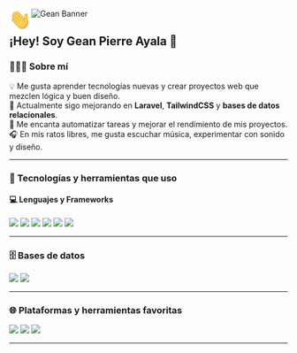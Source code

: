 ![Gean Banner](https://i.imgur.com/7zR6NfX.png)
<img alt="Wave" src="https://raw.githubusercontent.com/ABSphreak/ABSphreak/master/gifs/Hi.gif" width="40" align="left"/>
<h2 align="left">¡Hey! Soy Gean Pierre Ayala 👋</h2>

### 👨🏻‍💻 Sobre mí
💡 Me gusta aprender tecnologías nuevas y crear proyectos web que mezclen lógica y buen diseño.  
🌱 Actualmente sigo mejorando en **Laravel**, **TailwindCSS** y **bases de datos relacionales**.  
🚀 Me encanta automatizar tareas y mejorar el rendimiento de mis proyectos.  
🎧 En mis ratos libres, me gusta escuchar música, experimentar con sonido y diseño.  

---

### 🧰 Tecnologías y herramientas que uso

#### 💻 Lenguajes y Frameworks
<p align="left">
  <img src="https://img.shields.io/badge/PHP-777BB4?style=for-the-badge&logo=php&logoColor=white"/>
  <img src="https://img.shields.io/badge/Laravel-FF2D20?style=for-the-badge&logo=laravel&logoColor=white"/>
  <img src="https://img.shields.io/badge/TailwindCSS-06B6D4?style=for-the-badge&logo=tailwindcss&logoColor=white"/>
  <img src="https://img.shields.io/badge/HTML5-E34F26?style=for-the-badge&logo=html5&logoColor=white"/>
  <img src="https://img.shields.io/badge/CSS3-1572B6?style=for-the-badge&logo=css3&logoColor=white"/>
  <img src="https://img.shields.io/badge/Python-3776AB?style=for-the-badge&logo=python&logoColor=white"/>
</p>

---

### 🗄️ Bases de datos
<p align="left">
  <img src="https://img.shields.io/badge/MySQL-4479A1?style=for-the-badge&logo=mysql&logoColor=white"/>
  <img src="https://img.shields.io/badge/Oracle-F80000?style=for-the-badge&logo=oracle&logoColor=white"/>
</p>

---

### 🌐 Plataformas y herramientas favoritas
<p align="left">
  <img src="https://img.shields.io/badge/VS%20Code-007ACC?style=for-the-badge&logo=visual-studio-code&logoColor=white"/>
  <img src="https://img.shields.io/badge/GitHub-181717?style=for-the-badge&logo=github&logoColor=white"/>
  <img src="https://img.shields.io/badge/Figma-F24E1E?style=for-the-badge&logo=figma&logoColor=white"/>
</p>

---
